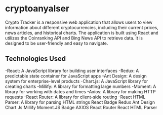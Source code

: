 # cryptoanyalser
Crypto Tracker is a responsive web application that allows users to view information about different cryptocurrencies, including their current prices, news articles, and historical charts. The application is built using React and utilizes the Coinranking API and Bing News API to retrieve data. It is designed to be user-friendly and easy to navigate.

## Technologies Used
-React: A JavaScript library for building user interfaces
-Redux: A predictable state container for JavaScript apps
-Ant Design: A design system for enterprise-level products
-Chart.js: A JavaScript library for creating charts
-Millify: A library for formatting large numbers
-Moment: A library for working with dates and times
-Axios: A library for making HTTP requests
-React Router: A library for client-side routing
-React HTML Parser: A library for parsing HTML strings
React Badge Redux Ant Design Chart Js Millify Moment.JS Badge AXIOS React Router React HTML Parser
